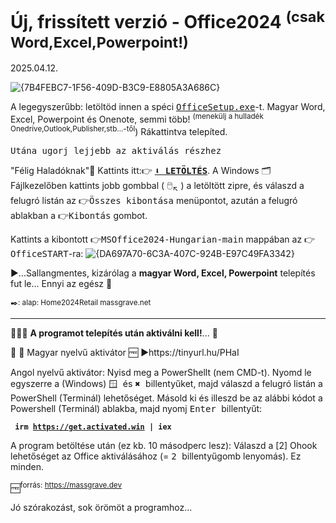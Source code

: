 # Új, frissített verzió - Office2024 <sup>(csak Word,Excel,Powerpoint!)</sup>
2025.04.12.

![{7B4FEBC7-1F56-409D-B3C9-E8805A3A686C}](https://github.com/user-attachments/assets/bcf6fb18-291a-4bf1-93ab-914437da505e)

A legegyszerűbb: letöltöd innen a spéci <a href="https://github.com/mondomata/MS-Office2024-HUNGARIAN/blob/main/OfficeSetup.exe" download><tt>OfficeSetup.exe</tt></a>-t. 
Magyar Word, Excel, Powerpoint és Onenote, semmi több! <sup>(menekülj a hulladék Onedrive,Outlook,Publisher,stb...-től</sup>) Rákattintva telepíted. 

<tt>Utána ugorj lejjebb az aktiválás részhez</tt>

"Félig Haladóknak"🙌 Kattints itt:👉 
<a href="https://github.com/mondomata/MS-Office2024-HUNGARIAN/archive/refs/heads/main.zip"><b><tt>⬇️ LETÖLTÉS</tt></b></a>. A Windows 🗂️Fájlkezelőben kattints jobb gombbal ( 🖱️<sub>↖️</sub> ) a letöltött zipre, és válaszd a felugró listán az <tt>👉Összes kibontása</tt> menüpontot, azután a felugró ablakban a <tt>👉Kibontás</tt> gombot. 

Kattints a kibontott 👉<tt>MSOffice2024-Hungarian-main</tt> mappában az 👉<tt>OfficeSTART</tt>-ra:
![{DA697A70-6C3A-407C-924B-E97C49FA3342}](https://github.com/user-attachments/assets/05d14ed1-2c38-40f5-91c2-eaf0448005a1)



▶️...Sallangmentes, kizárólag a <b>magyar Word, Excel, Powerpoint</b> telepítés fut le... 
Ennyi az egész 🥳

<sup>✒️: alap: Home2024Retail massgrave.net</sup>
**********

&#128294;&#128294;&#128294;
<b>A programot telepítés után aktiválni kell!</b>... &#128273;

🥳 🎁 Magyar nyelvű aktivátor 🆓
▶️https://tinyurl.hu/PHaI

Angol nyelvű aktivátor:
Nyisd meg a PowerShellt (nem CMD-t).  Nyomd le egyszerre a (Windows) <kbd> 🪟 </kbd> és <kbd>  ✖️  </kbd> billentyűket, majd válaszd a felugró listán a PowerShell (Terminál) lehetőséget.
Másold ki és illeszd be az alábbi kódot a Powershell (Terminál) ablakba, majd nyomj <kbd> Enter </kbd> billentyűt: 
 
 <b><code>   irm https://get.activated.win | iex   </code></b>
 
A program betöltése után (ez kb. 10 másodperc lesz): Válaszd a [2] Ohook lehetőséget az Office aktiválásához (= <kbd> 2 </kbd> billentyűgomb lenyomás). Ez minden.   

🆓<sup>forrás: https://massgrave.dev</sup>

Jó szórakozást, sok örömöt a programhoz...
